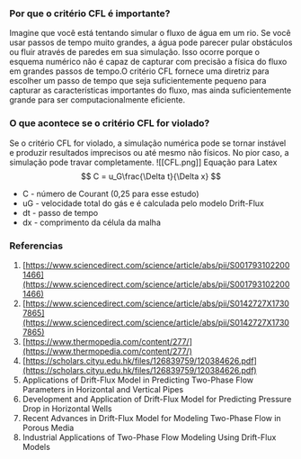 ### Por que o critério CFL é importante?

Imagine que você está tentando simular o fluxo de água em um rio. Se você usar passos de tempo muito grandes, a água pode parecer pular obstáculos ou fluir através de paredes em sua simulação. Isso ocorre porque o esquema numérico não é capaz de capturar com precisão a física do fluxo em grandes passos de tempo.O critério CFL fornece uma diretriz para escolher um passo de tempo que seja suficientemente pequeno para capturar as características importantes do fluxo, mas ainda suficientemente grande para ser computacionalmente eficiente.

### O que acontece se o critério CFL for violado?

Se o critério CFL for violado, a simulação numérica pode se tornar instável e produzir resultados imprecisos ou até mesmo não físicos. No pior caso, a simulação pode travar completamente.
![[CFL.png]]
Equação para Latex
$$ C = u_G\frac{\Delta t}{\Delta x} $$

- C - número de Courant (0,25 para esse estudo)
- uG - velocidade total do gás e é calculada pelo modelo Drift-Flux
- dt - passo de tempo
- dx - comprimento da célula da malha



### Referencias

1. [https://www.sciencedirect.com/science/article/abs/pii/S0017931022001466](https://www.sciencedirect.com/science/article/abs/pii/S0017931022001466)
2. [https://www.sciencedirect.com/science/article/abs/pii/S0142727X17307865](https://www.sciencedirect.com/science/article/abs/pii/S0142727X17307865)
3. [https://www.thermopedia.com/content/277/](https://www.thermopedia.com/content/277/)
4. [https://scholars.cityu.edu.hk/files/126839759/120384626.pdf](https://scholars.cityu.edu.hk/files/126839759/120384626.pdf)
5. Applications of Drift-Flux Model in Predicting Two-Phase Flow Parameters in Horizontal and Vertical Pipes
6. Development and Application of Drift-Flux Model for Predicting Pressure Drop in Horizontal Wells
7. Recent Advances in Drift-Flux Model for Modeling Two-Phase Flow in Porous Media
8. Industrial Applications of Two-Phase Flow Modeling Using Drift-Flux Models